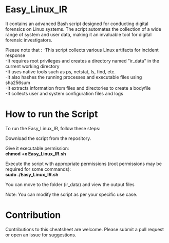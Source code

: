 # Easy_Linux_IR

It contains an advanced Bash script designed for conducting digital forensics on Linux systems. The script automates the collection of a wide range of system and user data, making it an invaluable tool for digital forensic investigators.

Please note that : 
-This script collects various Linux artifacts for incident response</br>
-It requires root privileges and creates a directory named "ir_data" in the current working directory</br>
-It uses native tools such as ps, netstat, ls, find, etc.</br>
-It also hashes the running processes and executable files using sha256sum</br>
-It extracts information from files and directories to create a bodyfile</br>
-It collects user and system configuration files and logs</br>

# How to run the Script

To run the Easy_Linux_IR, follow these steps:</br>

Download the script from the repository.</br>

Give it executable permission:</br>
   **chmod +x Easy_Linux_IR.sh**</br>

Execute the script with appropriate permissions (root permissions may be required for some commands):</br>
   **sudo ./Easy_Linux_IR.sh**</br>

You can move to the folder (ir_data) and view the output files</br>

Note: You can modify the script as per your specific use case.</br>

# Contribution

Contributions to this cheatsheet are welcome. Please submit a pull request or open an issue for suggestions.</br>
